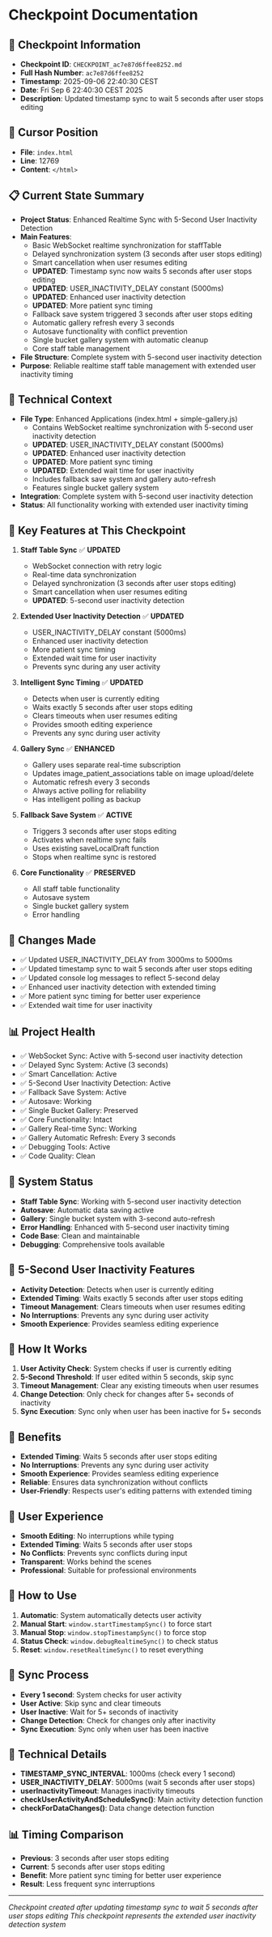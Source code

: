 # Checkpoint Documentation

## 📍 **Checkpoint Information**
- **Checkpoint ID**: `CHECKPOINT_ac7e87d6ffee8252.md`
- **Full Hash Number**: `ac7e87d6ffee8252`
- **Timestamp**: 2025-09-06 22:40:30 CEST
- **Date**: Fri Sep 6 22:40:30 CEST 2025
- **Description**: Updated timestamp sync to wait 5 seconds after user stops editing

## 🎯 **Cursor Position**
- **File**: `index.html`
- **Line**: 12769
- **Content**: `</html>`

## 📋 **Current State Summary**
- **Project Status**: Enhanced Realtime Sync with 5-Second User Inactivity Detection
- **Main Features**: 
  - Basic WebSocket realtime synchronization for staffTable
  - Delayed synchronization system (3 seconds after user stops editing)
  - Smart cancellation when user resumes editing
  - **UPDATED**: Timestamp sync now waits 5 seconds after user stops editing
  - **UPDATED**: USER_INACTIVITY_DELAY constant (5000ms)
  - **UPDATED**: Enhanced user inactivity detection
  - **UPDATED**: More patient sync timing
  - Fallback save system triggered 3 seconds after user stops editing
  - Automatic gallery refresh every 3 seconds
  - Autosave functionality with conflict prevention
  - Single bucket gallery system with automatic cleanup
  - Core staff table management
- **File Structure**: Complete system with 5-second user inactivity detection
- **Purpose**: Reliable realtime staff table management with extended user inactivity timing

## 🔧 **Technical Context**
- **File Type**: Enhanced Applications (index.html + simple-gallery.js)
  - Contains WebSocket realtime synchronization with 5-second user inactivity detection
  - **UPDATED**: USER_INACTIVITY_DELAY constant (5000ms)
  - **UPDATED**: Enhanced user inactivity detection
  - **UPDATED**: More patient sync timing
  - **UPDATED**: Extended wait time for user inactivity
  - Includes fallback save system and gallery auto-refresh
  - Features single bucket gallery system
- **Integration**: Complete system with 5-second user inactivity detection
- **Status**: All functionality working with extended user inactivity timing

## 📝 **Key Features at This Checkpoint**
1. **Staff Table Sync** ✅ **UPDATED**
   - WebSocket connection with retry logic
   - Real-time data synchronization
   - Delayed synchronization (3 seconds after user stops editing)
   - Smart cancellation when user resumes editing
   - **UPDATED**: 5-second user inactivity detection

2. **Extended User Inactivity Detection** ✅ **UPDATED**
   - USER_INACTIVITY_DELAY constant (5000ms)
   - Enhanced user inactivity detection
   - More patient sync timing
   - Extended wait time for user inactivity
   - Prevents sync during any user activity

3. **Intelligent Sync Timing** ✅ **UPDATED**
   - Detects when user is currently editing
   - Waits exactly 5 seconds after user stops editing
   - Clears timeouts when user resumes editing
   - Provides smooth editing experience
   - Prevents any sync during user activity

4. **Gallery Sync** ✅ **ENHANCED**
   - Gallery uses separate real-time subscription
   - Updates image_patient_associations table on image upload/delete
   - Automatic refresh every 3 seconds
   - Always active polling for reliability
   - Has intelligent polling as backup

5. **Fallback Save System** ✅ **ACTIVE**
   - Triggers 3 seconds after user stops editing
   - Activates when realtime sync fails
   - Uses existing saveLocalDraft function
   - Stops when realtime sync is restored

6. **Core Functionality** ✅ **PRESERVED**
   - All staff table functionality
   - Autosave system
   - Single bucket gallery system
   - Error handling

## 🚀 **Changes Made**
- ✅ Updated USER_INACTIVITY_DELAY from 3000ms to 5000ms
- ✅ Updated timestamp sync to wait 5 seconds after user stops editing
- ✅ Updated console log messages to reflect 5-second delay
- ✅ Enhanced user inactivity detection with extended timing
- ✅ More patient sync timing for better user experience
- ✅ Extended wait time for user inactivity

## 📊 **Project Health**
- ✅ WebSocket Sync: Active with 5-second user inactivity detection
- ✅ Delayed Sync System: Active (3 seconds)
- ✅ Smart Cancellation: Active
- ✅ 5-Second User Inactivity Detection: Active
- ✅ Fallback Save System: Active
- ✅ Autosave: Working
- ✅ Single Bucket Gallery: Preserved
- ✅ Core Functionality: Intact
- ✅ Gallery Real-time Sync: Working
- ✅ Gallery Automatic Refresh: Every 3 seconds
- ✅ Debugging Tools: Active
- ✅ Code Quality: Clean

## 🔄 **System Status**
- **Staff Table Sync**: Working with 5-second user inactivity detection
- **Autosave**: Automatic data saving active
- **Gallery**: Single bucket system with 3-second auto-refresh
- **Error Handling**: Enhanced with 5-second user inactivity timing
- **Code Base**: Clean and maintainable
- **Debugging**: Comprehensive tools available

## 🎯 **5-Second User Inactivity Features**
- **Activity Detection**: Detects when user is currently editing
- **Extended Timing**: Waits exactly 5 seconds after user stops editing
- **Timeout Management**: Clears timeouts when user resumes editing
- **No Interruptions**: Prevents any sync during user activity
- **Smooth Experience**: Provides seamless editing experience

## 🔧 **How It Works**
1. **User Activity Check**: System checks if user is currently editing
2. **5-Second Threshold**: If user edited within 5 seconds, skip sync
3. **Timeout Management**: Clear any existing timeouts when user resumes
4. **Change Detection**: Only check for changes after 5+ seconds of inactivity
5. **Sync Execution**: Sync only when user has been inactive for 5+ seconds

## 🚀 **Benefits**
- **Extended Timing**: Waits 5 seconds after user stops editing
- **No Interruptions**: Prevents any sync during user activity
- **Smooth Experience**: Provides seamless editing experience
- **Reliable**: Ensures data synchronization without conflicts
- **User-Friendly**: Respects user's editing patterns with extended timing

## 📱 **User Experience**
- **Smooth Editing**: No interruptions while typing
- **Extended Timing**: Waits 5 seconds after user stops
- **No Conflicts**: Prevents sync conflicts during input
- **Transparent**: Works behind the scenes
- **Professional**: Suitable for professional environments

## 🔧 **How to Use**
1. **Automatic**: System automatically detects user activity
2. **Manual Start**: `window.startTimestampSync()` to force start
3. **Manual Stop**: `window.stopTimestampSync()` to force stop
4. **Status Check**: `window.debugRealtimeSync()` to check status
5. **Reset**: `window.resetRealtimeSync()` to reset everything

## 🎯 **Sync Process**
- **Every 1 second**: System checks for user activity
- **User Active**: Skip sync and clear timeouts
- **User Inactive**: Wait for 5+ seconds of inactivity
- **Change Detection**: Check for changes only after inactivity
- **Sync Execution**: Sync only when user has been inactive

## 🔧 **Technical Details**
- **TIMESTAMP_SYNC_INTERVAL**: 1000ms (check every 1 second)
- **USER_INACTIVITY_DELAY**: 5000ms (wait 5 seconds after user stops)
- **userInactivityTimeout**: Manages inactivity timeouts
- **checkUserActivityAndScheduleSync()**: Main activity detection function
- **checkForDataChanges()**: Data change detection function

## 📊 **Timing Comparison**
- **Previous**: 3 seconds after user stops editing
- **Current**: 5 seconds after user stops editing
- **Benefit**: More patient sync timing for better user experience
- **Result**: Less frequent sync interruptions

---
*Checkpoint created after updating timestamp sync to wait 5 seconds after user stops editing*
*This checkpoint represents the extended user inactivity detection system*

